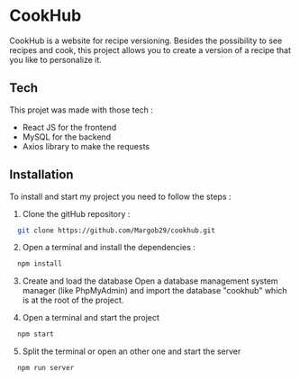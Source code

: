 
# CookHub

CookHub is a website for recipe versioning. Besides the possibility to see recipes and cook, this project allows you to create a version of a recipe that you like to personalize it.


## Tech 

This projet was made with those tech :
- React JS for the frontend
- MySQL for the backend
- Axios library to make the requests


## Installation

To install and start my project you need to follow the steps : 

1. Clone the gitHub repository : 

```bash
  git clone https://github.com/Margob29/cookhub.git
```

2. Open a terminal and install the dependencies : 

```bash
  npm install
```

3. Create and load the database
Open a database management system manager (like PhpMyAdmin) and import the database "cookhub" which is at the root of the project.

4. Open a terminal and start the project
```bash
  npm start
```
5. Split the terminal or open an other one and start the server
```bash
  npm run server
```